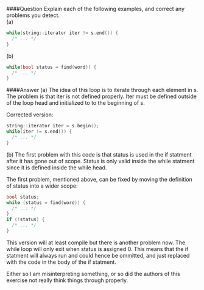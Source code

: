 ####Question
Explain each of the following examples, and correct any problems you detect.  
(a)  
```cpp
while(string::iterator iter != s.end()) {
  /* ... */
}
```
(b)
```cpp
while(bool status = find(word)) {
  /* ... */
}
```
####Answer
(a) The idea of this loop is to iterate through each element in s. The problem is that iter is not defined properly. Iter must be defined outside of the loop head and initialized to to the beginning of s.  

Corrected version:  
```cpp
string::iterator iter = s.begin();
while(iter != s.end()) {
  /* ... */
}
```
(b) The first problem with this code is that status is used in the if statment after it has gone out of scope. Status is only valid inside the while statment since it is defined inside the while head.  

The first problem, mentioned above, can be fixed by moving the definition of status into a wider scope:  
```cpp
bool status;
while (status = find(word)) {
  /* ... */
}
if (!status) {
  /* ... */
}
```
This version will at least compile but there is another problem now. The while loop will only exit when status is assigned 0.
This means that the if statment will always run and could hence be ommitted, and just replaced with the code in the body of the if statment.  

Either so I am misinterpreting something, or so did the authors of this exercise not really think things through properly.  
